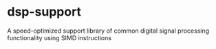 # dsp-support
A speed-optimized support library of common digital signal processing functionality using SIMD instructions
